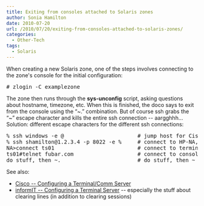```yaml
---
title: Exiting from consoles attached to Solaris zones
author: Sonia Hamilton
date: 2010-07-20
url: /2010/07/20/exiting-from-consoles-attached-to-solaris-zones/
categories:
  - Other-Tech
tags:
  - Solaris
---
```

When creating a new Solaris zone, one of the steps involves connecting to the zone's console for the initial configuration:

<!--more-->

<pre># zlogin -C examplezone
</pre>

The zone then runs through the **sys-unconfig** script, asking questions about hostname, timezone, etc. When this is finished, the doco says to exit from the console using the &#8220;~.&#8221; combination. But of course ssh grabs the &#8220;~&#8221; escape character and kills the entire ssh connection -- aargghhh&#8230; Solution: different escape characters for the different ssh connections:

<pre>% ssh windows -e @                       # jump host for Cisco vpn, @ escape character
% ssh shamilton@1.2.3.4 -p 8022 -e %     # connect to HP-NA, % escape character
NA&gt;connect ts01                          # connect to terminal server
ts01#telnet fubar.com                    # connect to console of target server - finally
do stuff, then ~.                        # do stuff, then ~ escape character to exit zone console, to global zone
</pre>

See also:

  * [Cisco -- Configuring a Terminal/Comm Server][1]
  * [informIT -- Configuring a Terminal Server][2] -- especially the stuff about clearing lines (in addition to clearing sessions)

 [1]: http://cisco.biz/en/US/tech/tk801/tk36/technologies_configuration_example09186a008014f8e7.shtml
 [2]: http://www.informit.com/library/content.aspx?b=CCNP_Studies_Troubleshooting&seqNum=141
